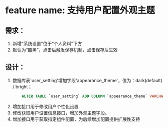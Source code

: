 # feature name: 支持用户配置外观主题
## 需求：
1. 新增“系统设置”位于“个人资料”下方
2. 默认为“酷黑”，点击后触发保存机制，点击保存后生效

## 设计：
1. 数据库表'user_setting'增加字段'appearance_theme'，值为：dark(default) / bright；
    ```sql
        ALTER TABLE `user_setting` ADD COLUMN `appearance_theme` VARCHAR ( 32 ) NOT NULL DEFAULT 'dark' COMMENT '外观主题，默认是dark' AFTER `end_off_time`;
    ```
2. 增加接口用于修改用户个性化设置
3. 修改获取用户设置信息接口，增加外观主题字段。
4. 增加接口用于获取指定组件配置，为后续增加配置提供扩展性支持